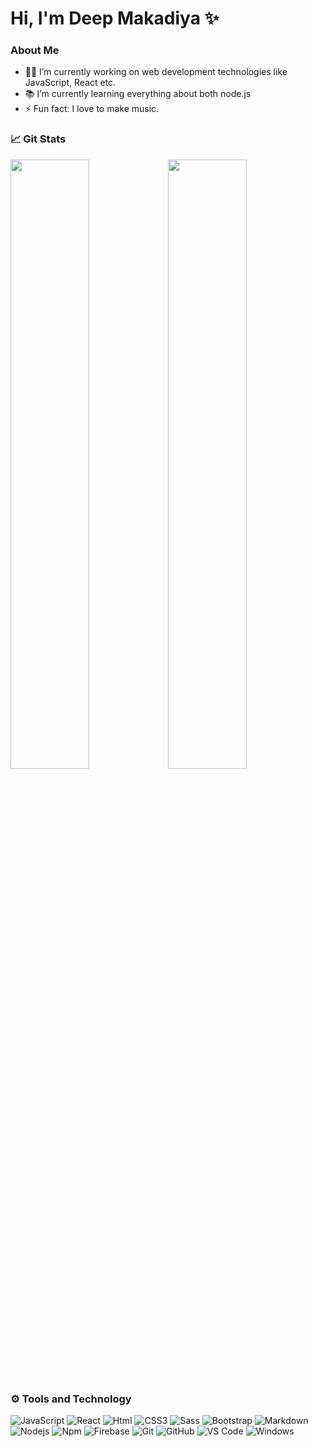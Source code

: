 # Hi, I'm Deep Makadiya ✨
###  About Me
- 👨‍💻 I’m currently working on web development technologies like JavaScript, React etc.
- 📚 I’m currently learning everything about both node.js
- ⚡ Fun fact: I love to make music.

### 📈 Git Stats
<img width="50%" src="https://github-readme-stats.vercel.app/api?username=mac-deep&theme=blue-green&count_private=true&show_icons=true" alt="" /><img width="50%" src="https://github-readme-streak-stats.herokuapp.com?user=mac-deep&theme=blue-green&hide_border=true" alt="" />

### ⚙ Tools and Technology
![JavaScript](https://img.shields.io/badge/-JavaScript-%23F7DF1C?&logo=javascript&logoColor=000000&labelColor=%23F7DF1C&color=%23FFCE5A) ![React](https://img.shields.io/badge/-React-61DAFB?&logo=react&logoColor=fff) ![Html](https://img.shields.io/badge/-HTML5-E54C21?&logo=html5&logoColor=fff) ![CSS3](https://img.shields.io/badge/-CSS3-%231572B6?&logo=css3) ![Sass](https://img.shields.io/badge/-Sass-CF649A?&logo=sass&logoColor=fff) ![Bootstrap](https://img.shields.io/badge/-Bootstrap-563D7C?&logo=Bootstrap&logoColor=fff) ![Markdown](https://img.shields.io/badge/-Markdown-000000?&logo=markdown) ![Nodejs](https://img.shields.io/badge/-Nodejs-339933?&logo=Node.js&logoColor=ffffff) ![Npm](https://img.shields.io/badge/-npm-CB3837?&logo=npm) ![Firebase](https://img.shields.io/badge/-Firebase-FFCA28?&logo=firebase&logoColor=ffffff) ![Git](https://img.shields.io/badge/-Git-%23F05032?&logo=git&logoColor=%23ffffff) ![GitHub](https://img.shields.io/badge/-GitHub-181717?&logo=github) ![VS Code](http://img.shields.io/badge/-VS%20Code-007ACC?&logo=visual-studio-code&logoColor=ffffff) ![Windows](http://img.shields.io/badge/-MongoDB-589636?&logo=mongodb&logoColor=fff)

[website]: http://bilgehangecici.site/
[instagram]: https://www.instagram.com/bilgehangecici
[linkedin]: https://www.linkedin.com/in/bilgehan-geçici-8b368614a/
[Spotify]: https://open.spotify.com/user/11153360645
<!--
**mac-deep/mac-deep** is a ✨ _special_ ✨ repository because its `README.md` (this file) appears on your GitHub profile.

Here are some ideas to get you started:

- 🔭 I’m currently working on ...
- 🌱 I’m currently learning ...
- 👯 I’m looking to collaborate on ...
- 🤔 I’m looking for help with ...
- 💬 Ask me about ...
- 📫 How to reach me: ...
- 😄 Pronouns: ...
- ⚡ Fun fact: ...
-->
